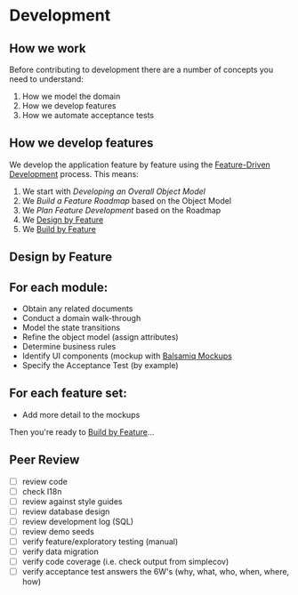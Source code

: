 # Development

## How we work

Before contributing to development there are a number of concepts you need to understand:

1. How we model the domain
2. How we develop features
3. How we automate acceptance tests

## How we develop features

We develop the application feature by feature using the [Feature-Driven Development](https://en.wikipedia.org/wiki/Feature-driven_development) process. This means:

1. We start with _Developing an Overall Object Model_
2. We _Build a Feature Roadmap_ based on the Object Model
3. We _Plan Feature Development_ based on the Roadmap
4. We [Design by Feature](./fdd/design-feature.md)
5. We [Build by Feature](./fdd/build-feature.md)

## Design by Feature

## For each module:

* Obtain any related documents
* Conduct a domain walk-through
* Model the state transitions
* Refine the object model (assign attributes)
* Determine business rules
* Identify UI components (mockup with [Balsamiq Mockups](https://balsamiq.com/products/mockups/)
* Specify the Acceptance Test (by example)

## For each feature set:

* Add more detail to the mockups

Then you're ready to [Build by Feature](./fdd/build-feature.md)...

## Peer Review

- [ ] review code
- [ ] check I18n
- [ ] review against style guides
- [ ] review database design
- [ ] review development log (SQL)
- [ ] review demo seeds
- [ ] verify feature/exploratory testing (manual)
- [ ] verify data migration
- [ ] verify code coverage (i.e. check output from simplecov)
- [ ] verify acceptance test answers the 6W's (why, what, who, when, where, how)
